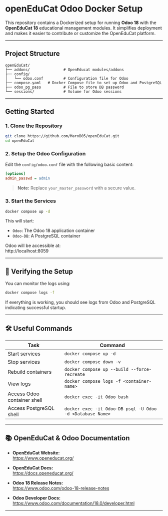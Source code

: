 # openEduCat Odoo Docker Setup

This repository contains a Dockerized setup for running **Odoo 18** with the **OpenEduCat 18** educational management modules. It simplifies deployment and makes it easier to contribute or customize the OpenEduCat platform.

---

## Project Structure

```
openEduCat/
├── addons/               # OpenEducat modules/addons
├── config/
│   └── odoo.conf         # Configuration file for Odoo
├── compose.yaml   # Docker Compose file to set up Odoo and PostgreSQL
├── odoo_pg_pass          # File to store DB password
└── sessions/             # Volume for Odoo sessions
```

---

## Getting Started

### 1. Clone the Repository

```bash
git clone https://github.com/MaroB05/openEduCat.git
cd openEduCat
```

### 2. Setup the Odoo Configuration

Edit the `config/odoo.conf` file with the following basic content:

```ini
[options]
admin_passwd = admin
```

> **Note:** Replace `your_master_password` with a secure value.

### 3. Start the Services

```bash
docker compose up -d
```

This will start:

- `Odoo`: The Odoo 18 application container
- `Odoo-DB`: A PostgreSQL container

Odoo will be accessible at:  
 http://localhost:8059

---

## 🧪 Verifying the Setup

You can monitor the logs using:

```bash
docker compose logs -f
```

If everything is working, you should see logs from Odoo and PostgreSQL indicating successful startup.

---

## 🛠️ Useful Commands

| Task                          | Command                                     |
|-------------------------------|---------------------------------------------|
| Start services                | `docker compose up -d`                      |
| Stop services                 | `docker compose down -v`                       |
| Rebuild containers            | `docker compose up --build --force-recreate`|
| View logs                     | `docker compose logs -f <container-name>`                    |
| Access Odoo container shell  | `docker exec -it Odoo bash`                 |
| Access PostgreSQL shell       | `docker exec -it Odoo-DB psql -U Odoo -d <Database Name>`           |

---

## 📚 OpenEduCat & Odoo Documentation

- **OpenEduCat Website:**  
  https://www.openeducat.org/

- **OpenEduCat Docs:**  
  https://docs.openeducat.org/

- **Odoo 18 Release Notes:**  
  https://www.odoo.com/odoo-18-release-notes

- **Odoo Developer Docs:**  
  https://www.odoo.com/documentation/18.0/developer.html

---

